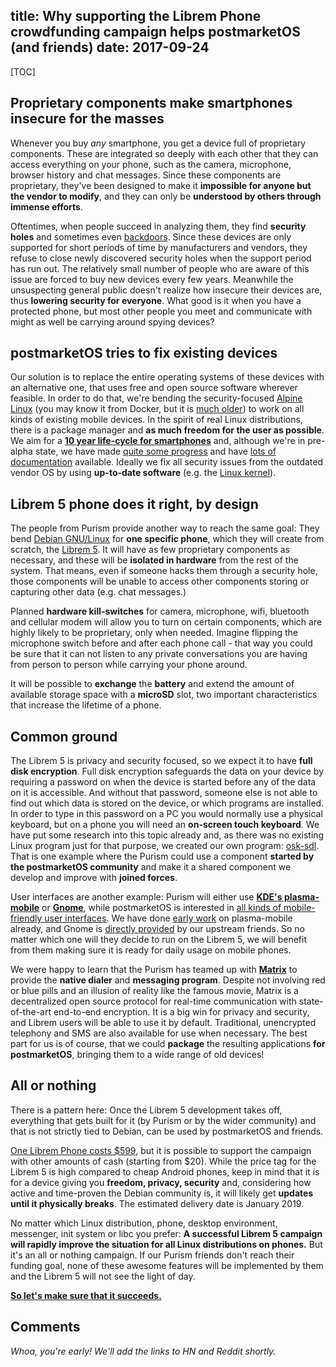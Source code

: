 title: Why supporting the Librem Phone crowdfunding campaign helps postmarketOS (and friends)
date: 2017-09-24
---

[TOC]

## Proprietary components make smartphones insecure for the masses
Whenever you buy *any* smartphone, you get a device full of proprietary components. These are integrated so deeply with each other that they can access everything on your phone, such as the camera, microphone, browser history and chat messages. Since these components are proprietary, they've been designed to make it **impossible for anyone but the vendor to modify**, and they can only be **understood by others through immense efforts**.

Oftentimes, when people succeed in analyzing them, they find **security holes** and sometimes even [backdoors](https://redmine.replicant.us/projects/replicant/wiki/SamsungGalaxyBackdoor). Since these devices are only supported for short periods of time by manufacturers and vendors, they refuse to close newly discovered security holes when the support period has run out. The relatively small number of people who are aware of this issue are forced to buy new devices every few years. Meanwhile the unsuspecting general public doesn't realize how insecure their devices are, thus **lowering security for everyone**. What good is it when you have a protected phone, but most other people you meet and communicate with might as well be carrying around spying devices?


## postmarketOS tries to fix existing devices
Our solution is to replace the entire operating systems of these devices with an alternative one, that uses free and open source software wherever feasible. In order to do that, we're bending the security-focused [Alpine Linux](https://alpinelinux.org) (you may know it from Docker, but it is [much older](http://git.net/ml/linux.leaf.devel/2005-08/msg00039.html)) to work on all kinds of existing mobile devices. In the spirit of real Linux distributions, there is a package manager and **as much freedom for the user as possible**. We aim for a **[10 year life-cycle for smartphones](https://postmarketos.org/blog/2017/05/26/intro/)** and, although we're in pre-alpha state, we have made [quite some progress](https://postmarketos.org/blog/2017/09/03/100-days-of-postmarketos/) and have [lots of documentation](https://wiki.postmarketos.org/) available. Ideally we fix all security issues from the outdated vendor OS by using **up-to-date software** (e.g. the [Linux kernel](https://postmarketos.org/blog/2017/09/03/100-days-of-postmarketos/#mainline-kernel)).


## Librem 5 phone does it right, by design
The people from Purism provide another way to reach the same goal: They bend [Debian GNU/Linux](https://debian.org) for **one specific phone**, which they will create from scratch, the [Librem 5](https://puri.sm/shop/librem-5/). It will have as few proprietary components as necessary, and these will be **isolated in hardware** from the rest of the system. That means, even if someone hacks them through a security hole, those components will be unable to access other components storing or capturing other data (e.g. chat messages.)

Planned **hardware kill-switches** for camera, microphone, wifi, bluetooth and cellular modem will allow you to turn on certain components, which are highly likely to be proprietary, only when needed. Imagine flipping the microphone switch before and after each phone call - that way you could be sure that it can not listen to any private conversations you are having from person to person while carrying your phone around.

It will be possible to **exchange** the **battery** and extend the amount of available storage space with a **microSD** slot, two important characteristics that increase the lifetime of a phone.


## Common ground
The Librem 5 is privacy and security focused, so we expect it to have **full disk encryption**. Full disk encryption safeguards the data on your device by requiring a password on when the device is started before any of the data on it is accessible. And without that password, someone else is not able to find out which data is stored on the device, or which programs are installed. In order to type in this password on a PC you would normally use a physical keyboard, but on a phone you will need an **on-screen touch keyboard**. We have put some research into this topic already and, as there was no existing Linux program just for that purpose, we created our own program: [osk-sdl](https://github.com/postmarketOS/osk-sdl). That is one example where the Purism could use a component **started by the postmarketOS community** and make it a shared component we develop and improve with **joined forces**.

User interfaces are another example: Purism will either use **[KDE's plasma-mobile](https://www.kde.org/announcements/kde-purism-librem5.php)** or **[Gnome](https://www.gnome.org/news/2017/09/gnome-foundation-partners-with-purism-to-support-its-efforts-to-build-the-librem-5-smartphone/)**, while postmarketOS is interested in [all kinds of mobile-friendly user interfaces](https://github.com/postmarketOS/pmbootstrap/issues/62). We have done [early work](https://postmarketos.org/blog/2017/09/03/100-days-of-postmarketos/#plasma-mobile-kdes-plasma-desktop-for-phones) on plasma-mobile already, and Gnome is [directly provided](https://pkgs.alpinelinux.org/packages?name=gnome*&branch=edge&repo=&arch=&maintainer=) by our upstream friends. So no matter which one will they decide to run on the Librem 5, we will benefit from them making sure it is ready for daily usage on mobile phones.

We were happy to learn that the Purism has teamed up with **[Matrix](https://matrix.org/blog/2017/08/24/the-librem-5-from-purism-a-matrix-native-smartphone/)** to provide the **native dialer** and **messaging program**. Despite not involving red or blue pills and an illusion of reality like the famous movie, Matrix is a decentralized open source protocol for real-time communication with state-of-the-art end-to-end encryption. It is a big win for privacy and security, and Librem users will be able to use it by default. Traditional, unencrypted telephony and SMS are also available for use when necessary. The best part for us is of course, that we could **package** the resulting applications **for postmarketOS**, bringing them to a wide range of old devices!

## All or nothing
There is a pattern here: Once the Librem 5 development takes off, everything that gets built for it (by Purism or by the wider community) and that is not strictly tied to Debian, can be used by postmarketOS and friends.

[One Librem Phone costs $599](https://puri.sm/shop/librem-5/), but it is possible to support the campaign with other amounts of cash (starting from $20). While the price tag for the Librem 5 is high compared to cheap Android phones, keep in mind that it is for a device giving you **freedom, privacy, security** and, considering how active and time-proven the Debian community is, it will likely get **updates until it physically breaks**. The estimated delivery date is January 2019.

No matter which Linux distribution, phone, desktop environment, messenger, init system or libc you prefer: **A successful Librem 5 campaign will rapidly improve the situation for all Linux distributions on phones.** But it's an all or nothing campaign. If our Purism friends don't reach their funding goal, none of these awesome features will be implemented by them and the Librem 5 will not see the light of day.

**[So let's make sure that it succeeds.](https://puri.sm/shop/librem-5/)**


## Comments
*Whoa, you're early! We'll add the links to HN and Reddit shortly.*
